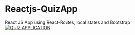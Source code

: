 # Reactjs-QuizApp
React JS App using React-Routes, local states and Bootstrap
[![QUIZ APPLICATION](https://img.youtube.com/vi/L7W2ojHL5DA/0.jpg)](https://youtu.be/L7W2ojHL5DA)
